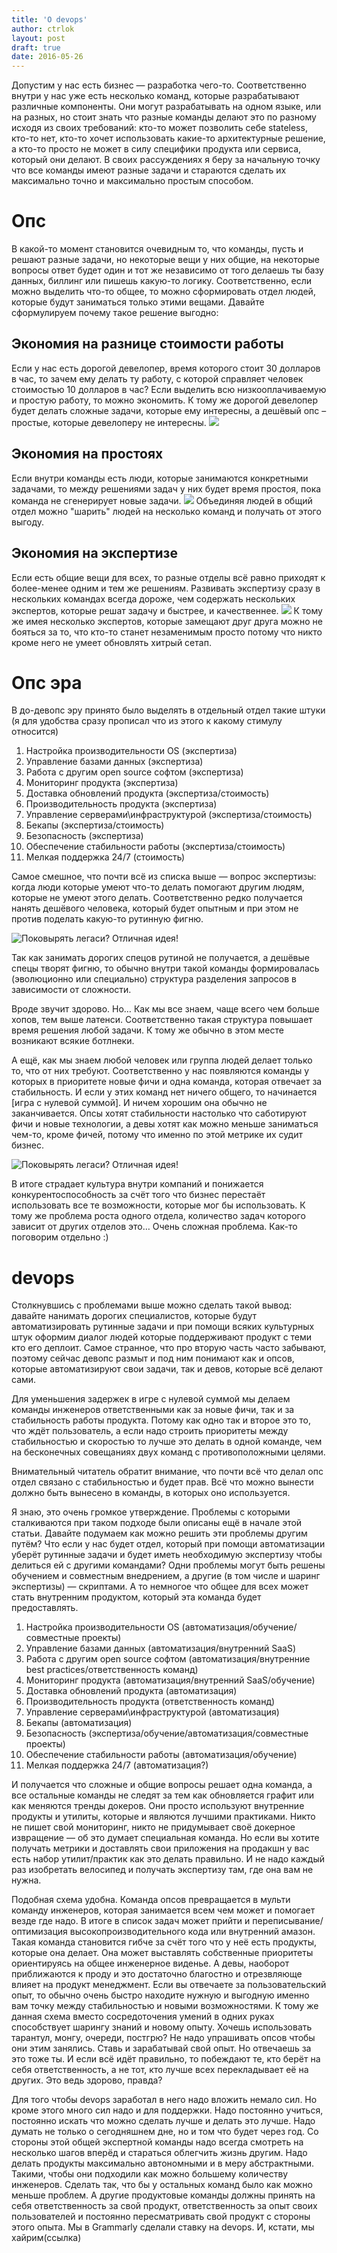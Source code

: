 ```yaml
---
title: 'О devops'
author: ctrlok
layout: post
draft: true
date: 2016-05-26
---
```


Допустим у нас есть бизнес — разработка чего-то. Соответственно внутри у нас уже есть несколько команд, которые разрабатывают различные компоненты. Они могут разрабатывать на одном языке, или на разных, но стоит знать что разные команды делают это по разному исходя из своих требований: кто-то может позволить себе stateless, кто-то нет, кто-то хочет использовать какие-то архитектурные решение, а кто-то просто не может в силу специфики продукта или сервиса, который они делают. В своих рассуждениях я беру за начальную точку что все команды имеют разные задачи и стараются сделать их максимально точно и максимально простым способом.

# Опс
В какой-то момент становится очевидным то, что команды, пусть и решают разные задачи, но некоторые вещи у них общие, на некоторые вопросы ответ будет один и тот же независимо от того делаешь ты базу данных, биллинг или пишешь какую-то логику.
Соответственно, если можно выделить что-то общее, то можно сформировать отдел людей, которые будут заниматься только этими вещами. Давайте сформулируем почему такое решение выгодно:

## Экономия на разнице стоимости работы
Если у нас есть дорогой девелопер, время которого стоит 30 долларов в час, то зачем ему делать ту работу, с которой справляет человек стоимостью 10 долларов в час? Если выделить всю низкооплачиваемую и простую работу, то можно экономить. К тому же дорогой девелопер будет делать сложные задачи, которые ему интересны, а дешёвый опс – простые, которые девелоперу не интересны.
![](/images/devops/price.png)

## Экономия на простоях
Если внутри команды есть люди, которые занимаются конкретными задачами, то между решениями задач у них будет время простоя, пока команда не сгенерирует новые задачи.
![](/images/devops/idle.png)
Объединяя людей в общий отдел можно "шарить" людей на несколько команд и получать от этого выгоду.

## Экономия на экспертизе
Если есть общие вещи для всех, то разные отделы всё равно приходят к более-менее одним и тем же решениям. Развивать экспертизу сразу в нескольких командах всегда дороже, чем содержать нескольких экспертов, которые решат задачу и быстрее, и качественнее.
![](/images/devops/mastery.png)
К тому же имея несколько экспертов, которые замещают друг друга можно не бояться за то, что кто-то станет незаменимым просто потому что никто кроме него не умеет обновлять хитрый сетап.

# Опс эра

В до-девопс эру принято было выделять в отдельный отдел такие штуки (я для удобства сразу прописал что из этого к какому стимулу относится)

1. Настройка производительности OS (экспертиза)
2. Управление базами данных (экспертиза)
3. Работа с другим open source софтом (экспертиза)
4. Мониторинг продукта (экспертиза)
5. Доставка обновлений продукта (экспертиза/стоимость)
6. Производительность продукта (экспертиза)
7. Управление серверами\инфраструктурой (экспертиза/стоимость)
8. Бекапы (экспертиза/стоимость)
9. Безопасность (экспертиза)
10. Обеспечение стабильности работы (экспертиза/стоимость)
11. Мелкая поддержка 24/7 (стоимость)

Самое смешное, что почти всё из списка выше — вопрос экспертизы: когда люди которые умеют что-то делать помогают другим людям, которые не умеют этого делать. Соответственно редко получается нанять дешёвого человека, который будет опытным и при этом не против поделать какую-то рутинную фигню.

![Поковырять легаси? Отличная идея!](/images/devops/shiva.png)

Так как занимать дорогих спецов рутиной не получается, а дешёвые спецы творят фигню, то обычно внутри такой команды формировалась (эволюционно или специально) структура разделения запросов в зависимости от сложности.

Вроде звучит здорово. Но… Как мы все знаем, чаще всего чем больше хопов, тем выше латенси. Соответственно такая структура повышает время решения любой задачи. К тому же обычно в этом месте возникают всякие ботлнеки.

А ещё, как мы знаем любой человек или группа людей делает только то, что от них требуют. Соответственно у нас появляются команды у которых в приоритете новые фичи и одна команда, которая отвечает за стабильность. И если у этих команд нет ничего общего, то начинается [игра с нулевой суммой]. И ничем хорошим она обычно не заканчивается. Опсы хотят стабильности настолько что саботируют фичи и новые технологии, а девы хотят как можно меньше заниматься чем-то, кроме фичей, потому что именно по этой метрике их судит бизнес.

![Поковырять легаси? Отличная идея!](/images/devops/prod.png)

В итоге страдает культура внутри компаний и понижается конкурентоспособность за счёт того что бизнес перестаёт использовать все те возможности, которые мог бы использовать. К тому же проблема роста одного отдела, количество задач которого зависит от других отделов это… Очень сложная проблема. Как-то поговорим отдельно :)



# devops

Столкнувшись с проблемами выше можно сделать такой вывод: давайте нанимать дорогих специалистов, которые будут автоматизировать рутинные задачи и при помощи всяких культурных штук оформим диалог людей которые поддерживают продукт с теми кто его деплоит. Самое странное, что про вторую часть часто забывают, поэтому сейчас девопс размыт и под ним понимают как и опсов, которые автоматизируют свои задачи, так и девов, которые всё делают сами.

Для уменьшения задержек в игре с нулевой суммой мы делаем команды инженеров ответственными как за новые фичи, так и за стабильность работы продукта. Потому как одно так и второе это то, что ждёт пользователь, а если надо строить приоритеты между стабильностью и скоростью то лучше это делать в одной команде, чем на бесконечных совещаниях двух команд с противоположными целями.

Внимательный читатель обратит внимание, что почти всё что делал опс отдел связано с стабильностью и будет прав. Всё что можно вынести должно быть вынесено в команды, в которых оно используется.

Я знаю, это очень громкое утверждение. Проблемы с которыми сталкиваются при таком подходе были описаны ещё в начале этой статьи. Давайте подумаем как можно решить эти проблемы другим путём? Что если у нас будет отдел, который при помощи автоматизации уберёт рутинные задачи и будет иметь необходимую экспертизу чтобы делиться ей с другими командами? Одни проблемы могут быть решены обучением и совместным внедрением, а другие (в том числе и шаринг экспертизы) — скриптами. А то немногое что общее для всех может стать внутренним продуктом, который эта команда будет предоставлять.

1. Настройка производительности OS (автоматизация/обучение/совместные проекты)
2. Управление базами данных (автоматизация/внутренний SaaS)
3. Работа с другим open source софтом (автоматизация/внутренние best practices/ответственность команд)
4. Мониторинг продукта (автоматизация/внутренний SaaS/обучение)
5. Доставка обновлений продукта (автоматизация)
6. Производительность продукта (ответственность команд)
7. Управление серверами\инфраструктурой (автоматизация)
8. Бекапы (автоматизация)
9. Безопасность (экспертиза/обучение/автоматизация/совместные проекты)
10. Обеспечение стабильности работы (автоматизация/обучение)
11. Мелкая поддержка 24/7 (автоматизация?)

И получается что сложные и общие вопросы решает одна команда, а все остальные команды не следят за тем как обновляется графит или как меняются тренды докеров. Они просто используют внутренние продукты и утилиты, которые и являются лучшими практиками.
Никто не пишет свой мониторинг, никто не придумывает своё докерное извращение — об это думает  специальная команда.
Но если вы хотите получать метрики и доставлять свои приложения на продакшн у вас есть набор утилит/практик как это делать правильно. И не надо каждый раз изобретать велосипед и получать экспертизу там, где она вам не нужна.

Подобная схема удобна. Команда опсов превращается в мульти команду инженеров, которая занимается всем чем может и помогает везде где надо. В итоге в список задач может прийти и переписывание/оптимизация высокопроизводительного кода или внутренний амазон. Такая команда становится гибче за счёт того что у неё есть продукты, которые она делает. Она может выставлять собственные приоритеты ориентируясь на общее инженерное виденье. А девы, наоборот приближаются к проду и это достаточно благостно и отрезвляюще влияет на продукт менеджмент. Если вы отвечаете за пользовательский опыт, то обычно очень быстро находите нужную и выгодную именно вам точку между стабильностью и новыми возможностями.
К тому же данная схема вместо сосредоточения умений в одних руках способствует шарингу знаний и новому опыту.
Хочешь использовать тарантул, монгу, очереди, постгрю? Не надо упрашивать опсов чтобы они этим занялись. Ставь и зарабатывай свой опыт. Но отвечаешь за это тоже ты.
И если всё идёт правильно, то побеждают те, кто берёт на себя ответственность, а не тот, кто лучше всех перекладывает её на других. Это ведь здорово, правда?

Для того чтобы devops заработал в него надо вложить немало сил. Но кроме этого много сил надо и для поддержки. Надо постоянно учиться, постоянно искать что можно сделать лучше и делать это лучше. Надо думать не только о сегодняшнем дне, но и том что будет через год. Со стороны этой общей экспертной команды надо всегда смотреть на несколько шагов вперёд и стараться облегчить жизнь другим. Надо делать продукты максимально автономными и в меру абстрактными. Такими, чтобы они подходили как можно большему количеству инженеров. Сделать так, что бы у остальных команд было как можно меньше проблем. А другие продуктовые команды должны принять на себя ответственность за свой продукт, ответственность за опыт своих пользователей и постоянно пересматривать свой продукт с стороны этого опыта. Мы в Grammarly сделали ставку на devops. И, кстати, мы хайрим(ссылка)
